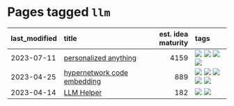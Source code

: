 # Pages tagged `llm`

|last_modified|title|est. idea maturity|tags
|:---|:---|---:|:---|
|2023-07-11|[personalized anything](../personalized_anything.md)|4159|[![](https://img.shields.io/badge/tag-gdpr_data_export-a3a5e9)](../tags/gdpr_data_export.md) [![](https://img.shields.io/badge/tag-llm-83cbca)](../tags/llm.md) [![](https://img.shields.io/badge/tag-personalization-a682e)](../tags/personalization.md) [![](https://img.shields.io/badge/tag-productivity-1661bc)](../tags/productivity.md)|
|2023-04-25|[hypernetwork code embedding](../hypernetwork_embedding_for_code.md)|889|[![](https://img.shields.io/badge/tag-embeddings-8a140)](../tags/embeddings.md) [![](https://img.shields.io/badge/tag-llm-83cbca)](../tags/llm.md) [![](https://img.shields.io/badge/tag-machinelearning-e33481)](../tags/machinelearning.md) [![](https://img.shields.io/badge/tag-models-b59164)](../tags/models.md) [![](https://img.shields.io/badge/tag-nlp-2b1224)](../tags/nlp.md)|
|2023-04-14|[LLM Helper](../llm-helper.md)|182|[![](https://img.shields.io/badge/tag-llm-83cbca)](../tags/llm.md) [![](https://img.shields.io/badge/tag-tooling-12f6d5)](../tags/tooling.md)|